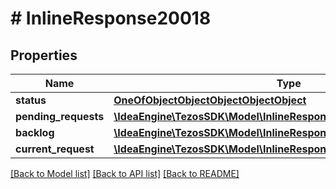 # # InlineResponse20018

## Properties

Name | Type | Description | Notes
------------ | ------------- | ------------- | -------------
**status** | [**OneOfObjectObjectObjectObjectObject**](OneOfObjectObjectObjectObjectObject.md) |  |
**pending_requests** | [**\IdeaEngine\TezosSDK\Model\InlineResponse20018PendingRequests[]**](InlineResponse20018PendingRequests.md) |  |
**backlog** | [**\IdeaEngine\TezosSDK\Model\InlineResponse20018Backlog[]**](InlineResponse20018Backlog.md) |  |
**current_request** | [**\IdeaEngine\TezosSDK\Model\InlineResponse20018CurrentRequest**](InlineResponse20018CurrentRequest.md) |  | [optional]

[[Back to Model list]](../../README.md#models) [[Back to API list]](../../README.md#endpoints) [[Back to README]](../../README.md)
